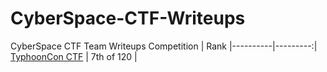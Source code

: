 # CyberSpace-CTF-Writeups
CyberSpace CTF Team Writeups
Competition | Rank
|----------|---------:|
[TyphoonCon CTF](./TyphoonCon-CTF-2022) | 7th of 120 |